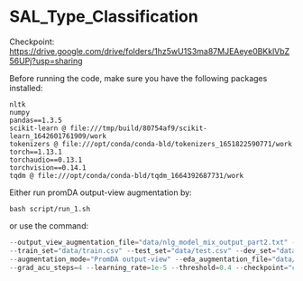 # SAL_Type_Classification
Checkpoint: https://drive.google.com/drive/folders/1hz5wU1S3ma87MJEAeye0BKklVbZ56UPj?usp=sharing

Before running the code, make sure you have the following packages installed:
```
nltk 
numpy
pandas==1.3.5
scikit-learn @ file:///tmp/build/80754af9/scikit-learn_1642601761909/work
tokenizers @ file:///opt/conda/conda-bld/tokenizers_1651822590771/work
torch==1.13.1
torchaudio==0.13.1
torchvision==0.14.1
tqdm @ file:///opt/conda/conda-bld/tqdm_1664392687731/work
```

Either run promDA output-view augmentation by:

```bash script/run_1.sh``` 

or use the command:

```python main.py --input_view_augmentation_file="data/nlg_model_mix_output_part1.txt" \
--output_view_augmentation_file="data/nlg_model_mix_output_part2.txt" --bert_model="microsoft/BiomedNLP-PubMedBERT-base-uncased-abstract-fulltext" 
--train_set="data/train.csv" --test_set="data/test.csv" --dev_set="data/dev.csv" --fine_coarse="coarse" --target_number_augmentation=70 \
--augmentation_mode="PromDA output-view" --eda_augmentation_file="data/sst2_augmented.txt" --batch_size=2 --max_length=512 --num_epochs=20 \
--grad_acu_steps=4 --learning_rate=1e-5 --threshold=0.4 --checkpoint="checkpoint/coarse_promda_output_view_1.pth" --save_prediction=1 --train=1
```





